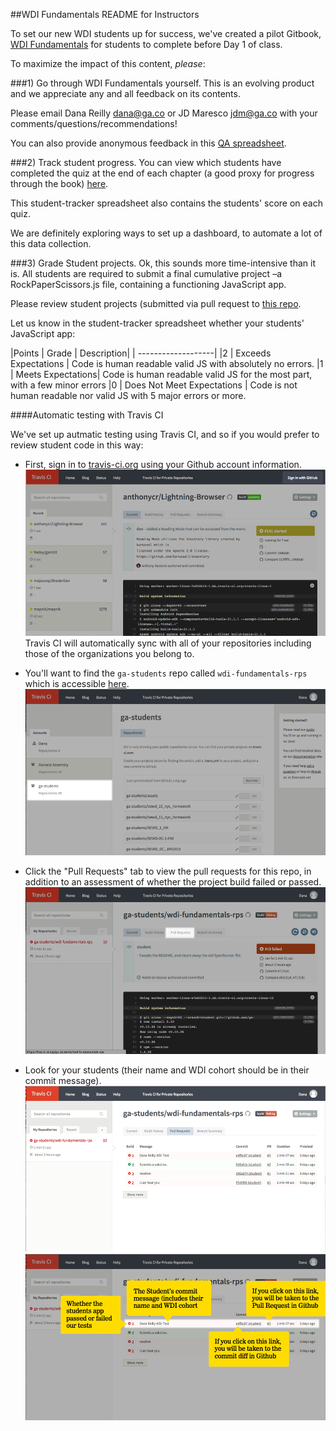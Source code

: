 ##WDI Fundamentals README for Instructors
<br>

To set our new WDI students up for success, we've created a pilot Gitbook, [WDI Fundamentals](fundamentals.generalassemb.ly) for students to complete before Day 1 of class.

To maximize the impact of this content, *please*:

###1) Go through WDI Fundamentals yourself.
This is an evolving product and we appreciate any and all feedback on its contents.

Please email Dana Reilly <dana@ga.co> or JD Maresco <jdm@ga.co> with your comments/questions/recommendations!

You can also provide anonymous feedback in this [QA spreadsheet](https://docs.google.com/a/generalassemb.ly/spreadsheets/d/1-u70IzOVfAS-J2aldRD9rTaCIfi5iR_IEVJYTa2azps/edit?usp=sharing).

###2) Track student progress.
You can view which students have completed the quiz at the end of each chapter (a good proxy for progress through the book) [here](https://docs.google.com/a/generalassemb.ly/spreadsheets/d/1P3ky0DRdo96aOWwbH2ZvlLVl6r8PM8TTMStKAPQ3Bmk/edit?usp=sharing).

This student-tracker spreadsheet also contains the students' score on each quiz.

We are definitely exploring ways to set up a dashboard, to automate a lot of this data collection.

###3) Grade Student projects.
Ok, this sounds more time-intensive than it is.  All students are required to submit a final cumulative project –a RockPaperScissors.js file, containing a functioning JavaScript app.

Please review student projects (submitted via pull request to [this repo](https://github.com/ga-students/wdi-fundamentals-rps).

Let us know in the student-tracker spreadsheet whether your students' JavaScript app:


|Points | Grade | Description|
| -------------------|
|2 | Exceeds Expectations | Code is human readable valid JS with absolutely no errors.
|1 | Meets Expectations| Code is human readable valid JS for the most part, with a few minor errors
|0 | Does Not Meet Expectations | Code is not human readable nor valid JS with 5 major errors or more.


####Automatic testing with Travis CI

We've set up autmatic testing using Travis CI, and so if you would prefer to review student code in this way:

* First, sign in to [travis-ci.org](travis-ci.org) using your Github account information.
	<br>
	![Sign in with Github](assets/instructors/sign_in_to_travisci.png)
	<br>
	Travis CI will automatically sync with all of your repositories including those of the organizations you belong to.

* You'll want to find the `ga-students` repo called `wdi-fundamentals-rps` which is accessible [here](https://travis-ci.org/ga-students/wdi-fundamentals-rps).
	<br>
	![Where to find ga-students repo](assets/instructors/ga-students_travis.png)
	<br>

* Click the "Pull Requests" tab to view the pull requests for this repo, in addition to an assessment of whether the project build failed or passed.
 	<br>
 	![Where to find Pull Requests in Travis-CI](assets/instructors/pr_tab_intravis.png)
	<br>

* Look for your students (their name and WDI cohort should be in their commit message).
	<br>
	![All Pull Requests in Travis-CI](assets/instructors/PR_intravis.png)
	<br>
	![Your students](assets/instructors/PR_comments_intravis.png)
